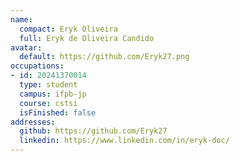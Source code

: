 ```yaml
---
name:
  compact: Eryk Oliveira
  full: Eryk de Oliveira Candido
avatar:
  default: https://github.com/Eryk27.png
occupations:
- id: 20241370014
  type: student
  campus: ifpb-jp
  course: cstsi
  isFinished: false
addresses:
  github: https://github.com/Eryk27
  linkedin: https://www.linkedin.com/in/eryk-doc/
---
```


